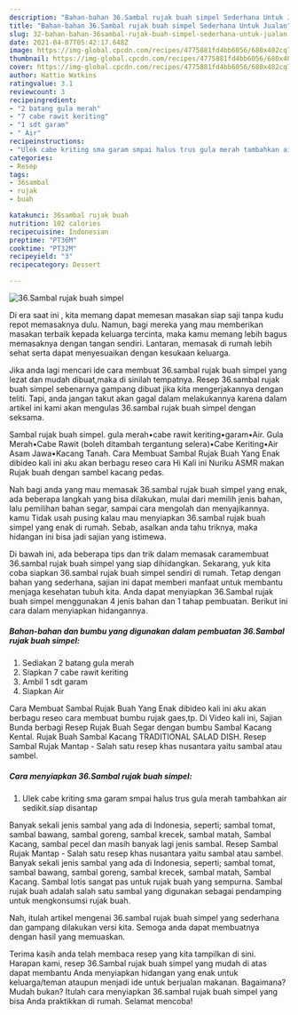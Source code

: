 ```yaml
---
description: "Bahan-bahan 36.Sambal rujak buah simpel Sederhana Untuk Jualan"
title: "Bahan-bahan 36.Sambal rujak buah simpel Sederhana Untuk Jualan"
slug: 32-bahan-bahan-36sambal-rujak-buah-simpel-sederhana-untuk-jualan
date: 2021-04-07T05:42:17.648Z
image: https://img-global.cpcdn.com/recipes/4775881fd4bb6056/680x482cq70/36sambal-rujak-buah-simpel-foto-resep-utama.jpg
thumbnail: https://img-global.cpcdn.com/recipes/4775881fd4bb6056/680x482cq70/36sambal-rujak-buah-simpel-foto-resep-utama.jpg
cover: https://img-global.cpcdn.com/recipes/4775881fd4bb6056/680x482cq70/36sambal-rujak-buah-simpel-foto-resep-utama.jpg
author: Hattie Watkins
ratingvalue: 3.1
reviewcount: 3
recipeingredient:
- "2 batang gula merah"
- "7 cabe rawit keriting"
- "1 sdt garam"
- " Air"
recipeinstructions:
- "Ulek cabe kriting sma garam smpai halus trus gula merah tambahkan air sedikit.siap disantap"
categories:
- Resep
tags:
- 36sambal
- rujak
- buah

katakunci: 36sambal rujak buah 
nutrition: 102 calories
recipecuisine: Indonesian
preptime: "PT36M"
cooktime: "PT32M"
recipeyield: "3"
recipecategory: Dessert

---
```



![36.Sambal rujak buah simpel](https://img-global.cpcdn.com/recipes/4775881fd4bb6056/680x482cq70/36sambal-rujak-buah-simpel-foto-resep-utama.jpg)

Di era  saat ini , kita memang dapat memesan masakan siap saji tanpa kudu repot memasaknya dulu. Namun, bagi mereka yang mau memberikan masakan terbaik kepada keluarga tercinta, maka kamu memang lebih bagus memasaknya dengan tangan sendiri. Lantaran, memasak di rumah lebih sehat serta dapat menyesuaikan dengan kesukaan keluarga.

Jika anda lagi mencari ide cara membuat 36.sambal rujak buah simpel yang lezat dan mudah dibuat,maka di sinilah tempatnya. Resep 36.sambal rujak buah simpel  sebenarnya gampang dibuat jika kita mengerjakannya dengan teliti. Tapi, anda jangan takut akan gagal dalam melakukannya 
karena dalam artikel ini kami akan mengulas 36.sambal rujak buah simpel dengan seksama.  

Sambal rujak buah simpel. gula merah•cabe rawit keriting•garam•Air. Gula Merah•Cabe Rawit (boleh ditambah tergantung selera)•Cabe Keriting•Air Asam Jawa•Kacang Tanah. Cara Membuat Sambal Rujak Buah Yang Enak dibideo kali ini aku akan berbagu reseo cara Hi Kali ini Nuriku ASMR makan Rujak buah dengan sambel kacang pedas.

Nah bagi anda yang mau memasak 36.sambal rujak buah simpel yang enak, ada beberapa langkah yang bisa dilakukan, mulai dari memilih jenis bahan, lalu pemilihan bahan segar, sampai cara mengolah dan menyajikannya. kamu Tidak usah pusing kalau mau menyiapkan 36.sambal rujak buah simpel yang enak di rumah. Sebab, asalkan anda  tahu triknya, maka hidangan ini bisa jadi sajian yang istimewa.

Di bawah ini, ada beberapa tips dan trik dalam memasak caramembuat 36.sambal rujak buah simpel yang siap dihidangkan. Sekarang, yuk kita coba siapkan 36.sambal rujak buah simpel sendiri di rumah. Tetap dengan bahan yang sederhana, sajian ini dapat memberi manfaat untuk membantu menjaga kesehatan tubuh kita. Anda dapat menyiapkan 36.Sambal rujak buah simpel menggunakan 4 jenis bahan dan 1 tahap pembuatan. Berikut ini cara dalam menyiapkan hidangannya.

<!--inarticleads1-->

##### Bahan-bahan dan bumbu yang digunakan dalam pembuatan 36.Sambal rujak buah simpel:

1. Sediakan 2 batang gula merah
1. Siapkan 7 cabe rawit keriting
1. Ambil 1 sdt garam
1. Siapkan  Air


Cara Membuat Sambal Rujak Buah Yang Enak dibideo kali ini aku akan berbagu reseo cara membuat bumbu rujak gaes,tp. Di Video kali ini, Sajian Bunda berbagi Resep Rujak Buah Segar dengan bumbu Sambal Kacang Kental. Rujak Buah Sambal Kacang TRADITIONAL SALAD DISH. Resep Sambal Rujak Mantap - Salah satu resep khas nusantara yaitu sambal atau sambel. 

<!--inarticleads2-->

##### Cara menyiapkan 36.Sambal rujak buah simpel:

1. Ulek cabe kriting sma garam smpai halus trus gula merah tambahkan air sedikit.siap disantap


Banyak sekali jenis sambal yang ada di Indonesia, seperti; sambal tomat, sambal bawang, sambal goreng, sambal krecek, sambal matah, Sambal Kacang, sambal pecel dan masih banyak lagi jenis sambal. Resep Sambal Rujak Mantap - Salah satu resep khas nusantara yaitu sambal atau sambel. Banyak sekali jenis sambal yang ada di Indonesia, seperti; sambal tomat, sambal bawang, sambal goreng, sambal krecek, sambal matah, Sambal Kacang. Sambal lotis sangat pas untuk rujak buah yang sempurna. Sambal rujak buah adalah salah satu sambal yang digunakan sebagai pendamping untuk mengkonsumsi rujak buah. 

Nah, itulah artikel mengenai  36.sambal rujak buah simpel  yang sederhana dan gampang dilakukan versi kita. Semoga anda dapat membuatnya dengan hasil yang memuaskan. 

Terima kasih anda telah membaca resep yang kita tampilkan di sini. Harapan kami, resep  36.Sambal rujak buah simpel yang mudah di atas dapat membantu Anda menyiapkan hidangan yang enak untuk keluarga/teman ataupun menjadi ide untuk berjualan makanan. Bagaimana? Mudah bukan? Itulah cara menyiapkan 36.sambal rujak buah simpel yang bisa Anda praktikkan di rumah. Selamat mencoba!

